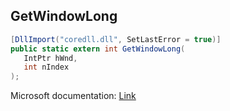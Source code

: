 ## GetWindowLong

```csharp
[DllImport("coredll.dll", SetLastError = true)]
public static extern int GetWindowLong(
   IntPtr hWnd,
   int nIndex
);
```

Microsoft documentation: [Link](https://docs.microsoft.com/en-us/windows/win32/api/winuser/nf-winuser-getwindowlongw)
